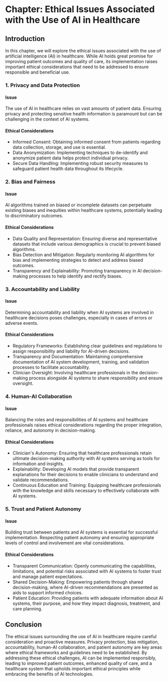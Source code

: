 Chapter: Ethical Issues Associated with the Use of AI in Healthcare
===================================================================

Introduction
------------

In this chapter, we will explore the ethical issues associated with the use of artificial intelligence (AI) in healthcare. While AI holds great promise for improving patient outcomes and quality of care, its implementation raises important ethical considerations that need to be addressed to ensure responsible and beneficial use.

### 1. Privacy and Data Protection

#### Issue

The use of AI in healthcare relies on vast amounts of patient data. Ensuring privacy and protecting sensitive health information is paramount but can be challenging in the context of AI systems.

#### Ethical Considerations

* Informed Consent: Obtaining informed consent from patients regarding data collection, storage, and use is essential.
* Data Anonymization: Implementing techniques to de-identify and anonymize patient data helps protect individual privacy.
* Secure Data Handling: Implementing robust security measures to safeguard patient health data throughout its lifecycle.

### 2. Bias and Fairness

#### Issue

AI algorithms trained on biased or incomplete datasets can perpetuate existing biases and inequities within healthcare systems, potentially leading to discriminatory outcomes.

#### Ethical Considerations

* Data Quality and Representation: Ensuring diverse and representative datasets that include various demographics is crucial to prevent biased algorithms.
* Bias Detection and Mitigation: Regularly monitoring AI algorithms for bias and implementing strategies to detect and address biased outcomes.
* Transparency and Explainability: Promoting transparency in AI decision-making processes to help identify and rectify biases.

### 3. Accountability and Liability

#### Issue

Determining accountability and liability when AI systems are involved in healthcare decisions poses challenges, especially in cases of errors or adverse events.

#### Ethical Considerations

* Regulatory Frameworks: Establishing clear guidelines and regulations to assign responsibility and liability for AI-driven decisions.
* Transparency and Documentation: Maintaining comprehensive documentation of AI system development, training, and validation processes to facilitate accountability.
* Clinician Oversight: Involving healthcare professionals in the decision-making process alongside AI systems to share responsibility and ensure oversight.

### 4. Human-AI Collaboration

#### Issue

Balancing the roles and responsibilities of AI systems and healthcare professionals raises ethical considerations regarding the proper integration, reliance, and autonomy in decision-making.

#### Ethical Considerations

* Clinician's Autonomy: Ensuring that healthcare professionals retain ultimate decision-making authority with AI systems serving as tools for information and insights.
* Explainability: Developing AI models that provide transparent explanations for their decisions to enable clinicians to understand and validate recommendations.
* Continuous Education and Training: Equipping healthcare professionals with the knowledge and skills necessary to effectively collaborate with AI systems.

### 5. Trust and Patient Autonomy

#### Issue

Building trust between patients and AI systems is essential for successful implementation. Respecting patient autonomy and ensuring appropriate levels of control and involvement are vital considerations.

#### Ethical Considerations

* Transparent Communication: Openly communicating the capabilities, limitations, and potential risks associated with AI systems to foster trust and manage patient expectations.
* Shared Decision-Making: Empowering patients through shared decision-making, where AI-driven recommendations are presented as aids to support informed choices.
* Patient Education: Providing patients with adequate information about AI systems, their purpose, and how they impact diagnosis, treatment, and care planning.

Conclusion
----------

The ethical issues surrounding the use of AI in healthcare require careful consideration and proactive measures. Privacy protection, bias mitigation, accountability, human-AI collaboration, and patient autonomy are key areas where ethical frameworks and guidelines need to be established. By addressing these ethical challenges, AI can be implemented responsibly, leading to improved patient outcomes, enhanced quality of care, and a healthcare system that upholds important ethical principles while embracing the benefits of AI technologies.
